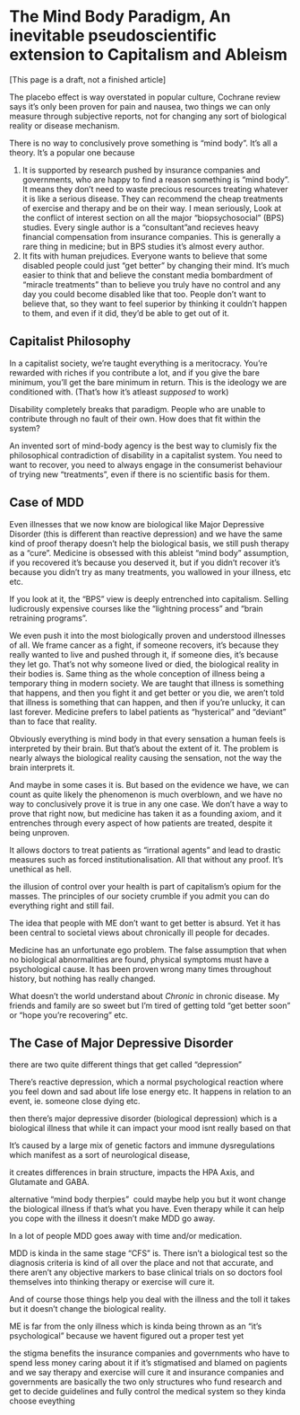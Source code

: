 # The Mind Body Paradigm, An inevitable pseudoscientific extension to Capitalism and Ableism
[This page is a draft, not a finished article] 

The placebo effect is way overstated in popular culture, Cochrane review says it’s only been proven for pain and nausea, two things we can only measure through subjective reports, not for changing any sort of biological reality or disease mechanism.

There is no way to conclusively prove something is “mind body”. It’s all a theory. It’s a popular one because

1) It is supported by research pushed by insurance companies and governments, who are happy to find a reason something is “mind body”. It means they don’t need to waste precious resources treating whatever it is like a serious disease. They can recommend the cheap treatments of exercise and therapy and be on their way. I mean seriously, Look at the conflict of interest section on all the major “biopsychosocial” (BPS) studies. Every single author is a “consultant”and recieves heavy financial compensation from insurance companies. This is generally a rare thing in medicine; but in BPS studies it’s almost every author.
2) It fits with human prejudices. Everyone wants to believe that some disabled people could just “get better” by changing their mind. It’s much easier to think that and believe the constant media bombardment of “miracle treatments” than to believe you truly have no control and any day you could become disabled like that too. People don’t want to believe that, so they want to feel superior by thinking it couldn’t happen to them, and even if it did, they’d be able to get out of it.

## Capitalist Philosophy
In a capitalist society, we’re taught everything is a meritocracy. You’re rewarded with riches if you contribute a lot, and if you give the bare minimum, you’ll get the bare minimum in return. This is the ideology we are conditioned with. (That’s how it’s atleast _supposed_ to work)

Disability completely breaks that paradigm. People who are unable to contribute through no fault of their own. How does that fit within the system?
  
An invented sort of mind-body agency is the best way to clumisly fix the philosophical contradiction of disability in a capitalist system. You need to want to recover, you need to always engage in the consumerist behaviour of trying new “treatments”, even if there is no scientific basis for them.

## Case of MDD
Even illnesses that we now know are biological like Major Depressive Disorder (this is different than reactive depression) and we have the same kind of proof therapy doesn’t help the biological basis, we still push therapy as a “cure”. Medicine is obsessed with this ableist “mind body” assumption, if you recovered it’s because you deserved it, but if you didn’t recover it’s because you didn’t try as many treatments, you wallowed in your illness, etc etc. 

  



  



If you look at it, the “BPS” view is deeply entrenched into capitalism. Selling ludicrously expensive courses like the “lightning process” and “brain retraining programs”. 

  

We even push it into the most biologically proven and understood illnesses of all. We frame cancer as a fight, if someone recovers, it’s because they really wanted to live and pushed through it, if someone dies, it’s because they let go. That’s not why someone lived or died, the biological reality in their bodies is. Same thing as the whole conception of illness being a temporary thing in modern society. We are taught that illness is something that happens, and then you fight it and get better or you die, we aren’t told that illness is something that can happen, and then if you’re unlucky, it can last forever. Medicine prefers to label patients as “hysterical” and “deviant” than to face that reality.

Obviously everything is mind body in that every sensation a human feels is interpreted by their brain. But that’s about the extent of it. The problem is nearly always the biological reality causing the sensation, not the way the brain interprets it.

And maybe in some cases it is. But based on the evidence we have, we can count as quite likely the phenomenon is much overblown, and we have no way to conclusively prove it is true in any one case. We don’t have a way to prove that right now, but medicine has taken it as a founding axiom, and it entrenches through every aspect of how patients are treated, despite it being unproven. 

It allows doctors to treat patients as “irrational agents” and lead to drastic measures such as forced institutionalisation. All that without any proof. It’s unethical as hell.

the illusion of control over your health is part of capitalism’s opium for the masses. The principles of our society crumble if you admit you can do everything right and still fail.

The idea that people with ME don’t want to get better is absurd. Yet it has been central to societal views about chronically ill people for decades.

Medicine has an unfortunate ego problem. The false assumption that when no biological abnormalities are found, physical symptoms must have a psychological cause. It has been proven wrong many times throughout history, but nothing has really changed.

What doesn’t the world understand about *Chronic* in chronic disease. My friends and family are so sweet but I’m tired of getting told “get better soon” or “hope you’re recovering” etc.

## The Case of Major Depressive Disorder
there are two quite different things that get called “depression”  

There’s reactive depression, which a normal psychological reaction where you feel down and sad about life lose energy etc. It happens in relation to an event, ie. someone close dying etc.

then there’s major depressive disorder (biological depression) which is a biological illness that while it can impact your mood isnt really based on that

  

It’s caused by a large mix of genetic factors and immune dysregulations which manifest as a sort of neurological disease,

it creates differences in brain structure, impacts the HPA Axis, and Glutamate and GABA.

  

alternative “mind body therpies”  could maybe help you but it wont change the biological illness if that’s what you have. Even therapy while it can help you cope with the illness it doesn’t make MDD go away.

  

In a lot of people MDD goes away with time and/or medication.

  

MDD is kinda in the same stage “CFS” is. There isn’t a biological test so the diagnosis criteria is kind of all over the place and not that accurate, and there aren’t any objective markers to base clinical trials on so doctors fool themselves into thinking therapy or exercise will cure it. 

  

And of course those things help you deal with the illness and the toll it takes but it doesn’t change the biological reality.

  

ME is far from the only illness which is kinda being thrown as an “it’s psychological” because we havent figured out a proper test yet

the stigma benefits the insurance companies and governments who have to spend less money caring about it if it’s stigmatised and blamed on pagients and we say therapy and exercise will cure it and insurance companies and governments are basically the two only structures who fund research and get to decide guidelines and fully control the medical system so they kinda choose eveything

